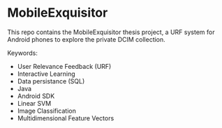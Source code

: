 # MobileExquisitor

This repo contains the MobileExquisitor thesis project, a URF system for Android phones to explore the private DCIM collection.

Keywords:
- User Relevance Feedback (URF)
- Interactive Learning
- Data persistance (SQL)
- Java
- Android SDK
- Linear SVM
- Image Classification
- Multidimensional Feature Vectors
